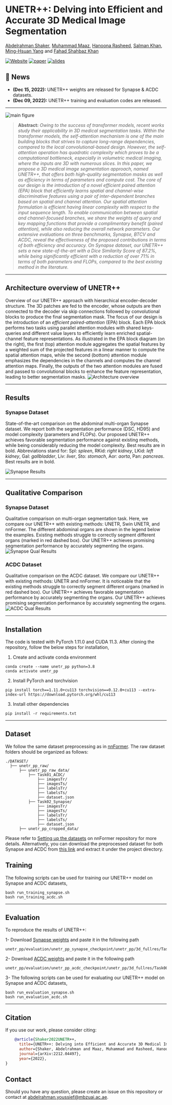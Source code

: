 # UNETR++: Delving into Efficient and Accurate 3D Medical Image Segmentation

[Abdelrahman Shaker](https://scholar.google.com/citations?hl=en&user=eEz4Wu4AAAAJ), [Muhammad Maaz](https://scholar.google.com/citations?user=vTy9Te8AAAAJ&hl=en&authuser=1&oi=sra), [Hanoona Rasheed](https://scholar.google.com/citations?user=yhDdEuEAAAAJ&hl=en&authuser=1&oi=sra), [Salman Khan](https://salman-h-khan.github.io/), [Ming-Hsuan Yang](https://scholar.google.com/citations?user=p9-ohHsAAAAJ&hl=en) and [Fahad Shahbaz Khan](https://scholar.google.es/citations?user=zvaeYnUAAAAJ&hl=en)

[![Website](https://img.shields.io/badge/Project-Website-87CEEB)](https://amshaker.github.io/unetr_plus_plus/)
[![paper](https://img.shields.io/badge/arXiv-Paper-<COLOR>.svg)](https://arxiv.org/abs/2212.04497)
[![slides](https://img.shields.io/badge/Presentation-Slides-B762C1)](https://docs.google.com/presentation/d/1NzBplLi9MzKJzS1YBc-bX4z-VRyZS1_p/edit?usp=sharing&ouid=117495521772794913474&rtpof=true&sd=true)


## :rocket: News
* **(Dec 15, 2022):** UNETR++ weights are released for Synapse & ACDC datasets.
* **(Dec 09, 2022):** UNETR++ training and evaluation codes are released.

<hr />

![main figure](media/intro_fig.jpg)
> **Abstract:** *Owing to the success of transformer models, recent works study their applicability in 3D medical segmentation tasks. 
Within the transformer models, the self-attention mechanism is one of the main building blocks that strives to capture long-range dependencies, compared to the local convolutional-based design.
However, the self-attention operation has quadratic complexity which proves to be a computational bottleneck, especially in volumetric medical imaging, where the inputs are 3D with numerous slices. 
In this paper, we propose a 3D medical image segmentation approach, named UNETR++, that offers both high-quality segmentation masks as well as efficiency in terms of parameters and compute cost. The core of our design is the introduction of a novel efficient paired attention (EPA) block that efficiently learns spatial and channel-wise discriminative features using a pair of inter-dependent branches based on spatial and channel attention.
Our spatial attention formulation is efficient having linear complexity with respect to the input sequence length. To enable communication between spatial and channel-focused branches, we share the weights of query and key mapping functions that provide a complimentary benefit (paired attention), while also reducing the overall network parameters. Our extensive evaluations on three benchmarks, Synapse, BTCV and ACDC, reveal the effectiveness of the proposed contributions in terms of both efficiency and accuracy. On Synapse dataset, our UNETR++ sets a new state-of-the-art with a Dice Similarity Score of 87.2\%, while being significantly efficient with a reduction of over 71\% in terms of both parameters and FLOPs, compared to the best existing method in the literature.* 
<hr />


## Architecture overview of UNETR++
Overview of our UNETR++ approach with hierarchical encoder-decoder structure. The 3D patches are fed to the encoder, whose outputs are then connected to the decoder via skip connections followed by convolutional blocks to produce the final segmentation mask. The focus of our design is the introduction of an _efficient paired-attention_ (EPA) block. Each EPA block performs two tasks using parallel attention modules with shared keys-queries and different value layers to efficiently learn enriched spatial-channel feature representations. As illustrated in the EPA block diagram (on the right), the first (top) attention module aggregates the spatial features by a weighted sum of the projected features in a linear manner to compute the spatial attention maps, while the second (bottom) attention module emphasizes the dependencies in the channels and computes the channel attention maps. Finally, the outputs of the two attention modules are fused and passed to convolutional blocks to enhance the feature representation, leading to better segmentation masks.
![Architecture overview](media/UNETR++_Block_Diagram.jpg)

<hr />


## Results

### Synapse Dataset
State-of-the-art comparison on the abdominal multi-organ Synapse dataset. We report both the segmentation performance (DSC, HD95) and model complexity (parameters and FLOPs).
Our proposed UNETR++ achieves favorable segmentation performance against existing methods, while being considerably reducing the model complexity. Best results are in bold. 
Abbreviations stand for: Spl: _spleen_, RKid: _right kidney_, LKid: _left kidney_, Gal: _gallbladder_, Liv: _liver_, Sto: _stomach_, Aor: _aorta_, Pan: _pancreas_. 
Best results are in bold.

![Synapse Results](media/synapse_results.png)

<hr />

## Qualitative Comparison

### Synapse Dataset
Qualitative comparison on multi-organ segmentation task. Here, we compare our UNETR++ with existing methods: UNETR, Swin UNETR, and nnFormer. 
The different abdominal organs are shown in the legend below the examples. Existing methods struggle to correctly segment different organs (marked in red dashed box). 
Our UNETR++ achieves promising segmentation performance by accurately segmenting the organs.
![Synapse Qual Results](media/UNETR++_results_fig_synapse.jpg)

### ACDC Dataset
Qualitative comparison on the ACDC dataset. We compare our UNETR++ with existing methods: UNETR and nnFormer. It is noticeable that the existing methods struggle to correctly segment different organs (marked in red dashed box). Our UNETR++ achieves favorable segmentation performance by accurately segmenting the organs.  Our UNETR++ achieves promising segmentation performance by accurately segmenting the organs.
![ACDC Qual Results](media/acdc_vs_unetr_suppl.jpg)


<hr />

## Installation
The code is tested with PyTorch 1.11.0 and CUDA 11.3. After cloning the repository, follow the below steps for installation,

1. Create and activate conda environment
```shell
conda create --name unetr_pp python=3.8
conda activate unetr_pp
```
2. Install PyTorch and torchvision
```shell
pip install torch==1.11.0+cu113 torchvision==0.12.0+cu113 --extra-index-url https://download.pytorch.org/whl/cu113
```
3. Install other dependencies
```shell
pip install -r requirements.txt
```
<hr />


## Dataset
We follow the same dataset preprocessing as in [nnFormer](https://github.com/282857341/nnFormer). The raw dataset folders should be organized as follows: 

```
./DATASET/
  ├── unetr_pp_raw/
      ├── unetr_pp_raw_data/
          ├── Task01_ACDC/
              ├── imagesTr/
              ├── imagesTs/
              ├── labelsTr/
              ├── labelsTs/
              ├── dataset.json
          ├── Task02_Synapse/
              ├── imagesTr/
              ├── imagesTs/
              ├── labelsTr/
              ├── labelsTs/
              ├── dataset.json
      ├── unetr_pp_cropped_data/
 ```
 
Please refer to [Setting up the datasets](https://github.com/282857341/nnFormer) on nnFormer repository for more details.
Alternatively, you can download the preprocessed dataset for both Synapse and ACDC 
from [this link](https://drive.google.com/file/d/1GybpWhjSkLJttJJ75_0Spk0I7mmGcLS1) and extract it under the project directory.

## Training
The following scripts can be used for training our UNETR++ model on Synapse and ACDC datasets,
```shell
bash run_training_synapse.sh
bash run_training_acdc.sh
```

<hr />

## Evaluation

To reproduce the results of UNETR++: 

1- Download [Synapse weights](https://drive.google.com/file/d/1JEOj-DSIs0NqnCwoMHNBImmuGGYx3M5v) and paste it in the following path
```shell
unetr_pp/evaluation/unetr_pp_synapse_checkpoint/unetr_pp/3d_fullres/Task002_Synapse/unetr_pp_trainer_synapse__unetr_pp_Plansv2.1/fold_0/
```
2- Download [ACDC weights](https://drive.google.com/file/d/1-MfsfZl5j25TVWC7QwZqO42Bn3UrHBjY) and paste it in the following path
```shell
unetr_pp/evaluation/unetr_pp_acdc_checkpoint/unetr_pp/3d_fullres/Task001_ACDC/unetr_pp_trainer_acdc__unetr_pp_Plansv2.1/fold_0/
```
3- The following scripts can be used for evaluating our UNETR++ model on Synapse and ACDC datasets,
```shell
bash run_evaluation_synapse.sh
bash run_evaluation_acdc.sh
```

<hr />


## Citation
If you use our work, please consider citing:
```bibtex
    @article{Shaker2022UNETR++,
      title={UNETR++: Delving into Efficient and Accurate 3D Medical Image Segmentation},
      author={Shaker, Abdelrahman and Maaz, Muhammad and Rasheed, Hanoona and Khan, Salman and Yang, Ming-Hsuan and Khan, Fahad Shahbaz},
      journal={arXiv:2212.04497},
      year={2022},
}
```

## Contact
Should you have any question, please create an issue on this repository or contact at abdelrahman.youssief@mbzuai.ac.ae.
